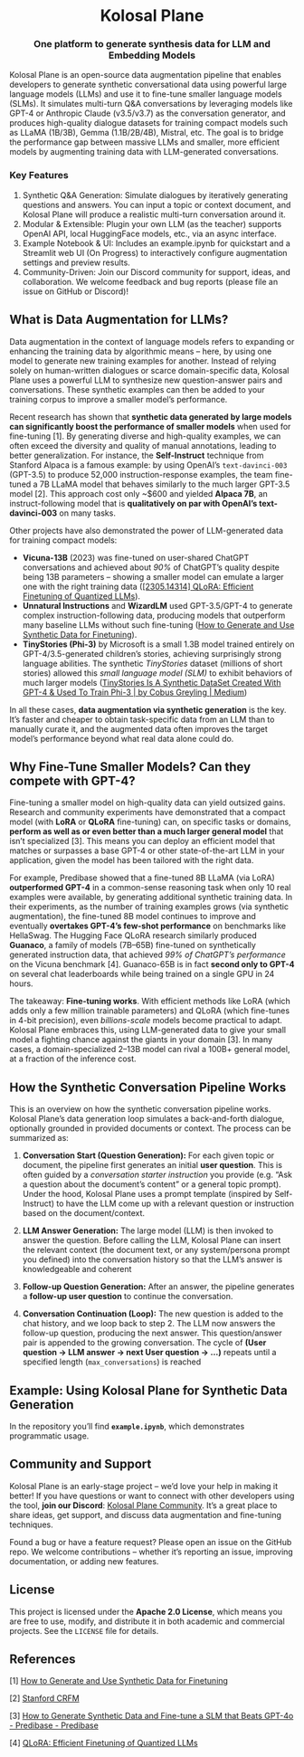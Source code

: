 <h1 align="center">
    Kolosal Plane
</h1>

<h3 align="center">One platform to generate synthesis data for LLM and Embedding Models</h2>

Kolosal Plane is an open-source data augmentation pipeline that enables developers to generate synthetic conversational data using powerful large language models (LLMs) and use it to fine-tune smaller language models (SLMs). It simulates multi-turn Q&A conversations by leveraging models like GPT-4 or Anthropic Claude (v3.5/v3.7) as the conversation generator, and produces high-quality dialogue datasets for training compact models such as LLaMA (1B/3B), Gemma (1.1B/2B/4B), Mistral, etc. The goal is to bridge the performance gap between massive LLMs and smaller, more efficient models by augmenting training data with LLM-generated conversations.

### Key Features

1. Synthetic Q&A Generation: Simulate dialogues by iteratively generating questions and answers. You can input a topic or context document, and Kolosal Plane will produce a realistic multi-turn conversation around it.
2. Modular & Extensible: Plugin your own LLM (as the teacher) supports OpenAI API, local HuggingFace models, etc., via an async interface.
3. Example Notebook & UI: Includes an example.ipynb for quickstart and a Streamlit web UI (On Progress) to interactively configure augmentation settings and preview results.
4. Community-Driven: Join our Discord community for support, ideas, and collaboration. We welcome feedback and bug reports (please file an issue on GitHub or Discord)!

## What is Data Augmentation for LLMs?

Data augmentation in the context of language models refers to expanding or enhancing the training data by algorithmic means – here, by using one model to generate new training examples for another. Instead of relying solely on human-written dialogues or scarce domain-specific data, Kolosal Plane uses a powerful LLM to synthesize new question-answer pairs and conversations. These synthetic examples can then be added to your training corpus to improve a smaller model’s performance.

Recent research has shown that **synthetic data generated by large models can significantly boost the performance of smaller models** when used for fine-tuning [1]. By generating diverse and high-quality examples, we can often exceed the diversity and quality of manual annotations, leading to better generalization. For instance, the **Self-Instruct** technique from Stanford Alpaca is a famous example: by using OpenAI’s `text-davinci-003` (GPT-3.5) to produce 52,000 instruction-response examples, the team fine-tuned a 7B LLaMA model that behaves similarly to the much larger GPT-3.5 model [2]. This approach cost only ~$600 and yielded **Alpaca 7B**, an instruct-following model that is **qualitatively on par with OpenAI’s text-davinci-003** on many tasks.

Other projects have also demonstrated the power of LLM-generated data for training compact models:

- **Vicuna-13B** (2023) was fine-tuned on user-shared ChatGPT conversations and achieved about *90%* of ChatGPT’s quality despite being 13B parameters – showing a smaller model can emulate a larger one with the right training data ([[2305.14314] QLoRA: Efficient Finetuning of Quantized LLMs](https://arxiv.org/abs/2305.14314)).
- **Unnatural Instructions** and **WizardLM** used GPT-3.5/GPT-4 to generate complex instruction-following data, producing models that outperform many baseline LLMs without such fine-tuning ([How to Generate and Use Synthetic Data for Finetuning](https://eugeneyan.com/writing/synthetic/)).
- **TinyStories (Phi-3)** by Microsoft is a small 1.3B model trained entirely on GPT-4/3.5-generated children’s stories, achieving surprisingly strong language abilities. The synthetic *TinyStories* dataset (millions of short stories) allowed this *small language model (SLM)* to exhibit behaviors of much larger models ([TinyStories Is A Synthetic DataSet Created With GPT-4 & Used To Train Phi-3 | by Cobus Greyling | Medium](https://cobusgreyling.medium.com/tinystories-is-a-synthetic-dataset-created-with-gpt-4-used-to-train-phi-3-0eed67b6fde1))

In all these cases, **data augmentation via synthetic generation** is the key. It’s faster and cheaper to obtain task-specific data from an LLM than to manually curate it, and the augmented data often improves the target model’s performance beyond what real data alone could do.

## Why Fine-Tune Smaller Models? Can they compete with GPT-4?

Fine-tuning a smaller model on high-quality data can yield outsized gains. Research and community experiments have demonstrated that a compact model (with **LoRA** or **QLoRA** fine-tuning) can, on specific tasks or domains, **perform as well as or even better than a much larger general model** that isn’t specialized [3]. This means you can deploy an efficient model that matches or surpasses a base GPT-4 or other state-of-the-art LLM in your application, given the model has been tailored with the right data.

For example, Predibase showed that a fine-tuned 8B LLaMA (via LoRA) **outperformed GPT-4** in a common-sense reasoning task when only 10 real examples were available, by generating additional synthetic training data. In their experiments, as the number of training examples grows (via synthetic augmentation), the fine-tuned 8B model continues to improve and eventually **overtakes GPT-4’s few-shot performance** on benchmarks like HellaSwag. The Hugging Face QLoRA research similarly produced **Guanaco**, a family of models (7B–65B) fine-tuned on synthetically generated instruction data, that achieved *99% of ChatGPT’s performance* on the Vicuna benchmark [4]. Guanaco-65B is in fact **second only to GPT-4** on several chat leaderboards while being trained on a single GPU in 24 hours.

The takeaway: **Fine-tuning works**. With efficient methods like LoRA (which adds only a few million trainable parameters) and QLoRA (which fine-tunes in 4-bit precision), even *billions-scale* models become practical to adapt. Kolosal Plane embraces this, using LLM-generated data to give your small model a fighting chance against the giants in your domain [3]. In many cases, a domain-specialized 2–13B model can rival a 100B+ general model, at a fraction of the inference cost.

## How the Synthetic Conversation Pipeline Works
This is an overview on how the synthetic conversation pipeline works. Kolosal Plane’s data generation loop simulates a back-and-forth dialogue, optionally grounded in provided documents or context. The process can be summarized as:
1. **Conversation Start (Question Generation):** For each given topic or document, the pipeline first generates an initial **user question**. This is often guided by a *conversation starter instruction* you provide (e.g. “Ask a question about the document’s content” or a general topic prompt). Under the hood, Kolosal Plane uses a prompt template (inspired by Self-Instruct) to have the LLM come up with a relevant question or instruction based on the document/context.

2. **LLM Answer Generation:** The large model (LLM) is then invoked to answer the question. Before calling the LLM, Kolosal Plane can insert the relevant context (the document text, or any system/persona prompt you defined) into the conversation history so that the LLM’s answer is knowledgeable and coherent

3. **Follow-up Question Generation:** After an answer, the pipeline generates a **follow-up user question** to continue the conversation.

4. **Conversation Continuation (Loop):** The new question is added to the chat history, and we loop back to step 2. The LLM now answers the follow-up question, producing the next answer. This question/answer pair is appended to the growing conversation. The cycle of **(User question → LLM answer → next User question → ...)** repeats until a specified length (`max_conversations`) is reached


## Example: Using Kolosal Plane for Synthetic Data Generation

In the repository you’ll find **`example.ipynb`**, which demonstrates programmatic usage.

## Community and Support

Kolosal Plane is an early-stage project – we’d love your help in making it better! If you have questions or want to connect with other developers using the tool, **join our Discord**: [Kolosal Plane Community](https://discord.gg/SqhynwDTbp). It’s a great place to share ideas, get support, and discuss data augmentation and fine-tuning techniques.

Found a bug or have a feature request? Please open an issue on the GitHub repo. We welcome contributions – whether it’s reporting an issue, improving documentation, or adding new features.

## License

This project is licensed under the **Apache 2.0 License**, which means you are free to use, modify, and distribute it in both academic and commercial projects. See the `LICENSE` file for details.

## References

[1] [How to Generate and Use Synthetic Data for Finetuning](https://eugeneyan.com/writing/synthetic/)

[2] [Stanford CRFM](https://crfm.stanford.edu/2023/03/13/alpaca.html)

[3] [How to Generate Synthetic Data and Fine-tune a SLM that Beats GPT-4o - Predibase - Predibase](https://predibase.com/blog/how-to-generate-synthetic-data-and-fine-tune-a-slm-that-beats-gpt-4o)

[4] [QLoRA: Efficient Finetuning of Quantized LLMs](https://arxiv.org/abs/2305.14314)

##
